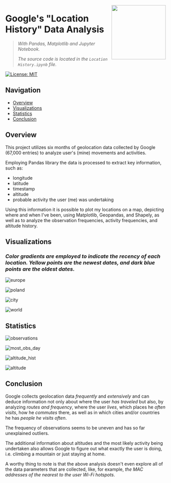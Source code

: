<img src="https://github.com/a-vishniavetski/google-location-history/assets/132013288/ddd1dd25-f45c-4966-bc30-c2826f2070cc" align="right" height="170"></img>

# Google's "Location History" Data Analysis
> _With Pandas, Matplotlib and Jupyter Notebook._
> 
> _The source code is located in the `Location History.ipynb` file._

[![License: MIT](https://img.shields.io/badge/License-MIT-yellow.svg)](https://opensource.org/licenses/MIT)

## Navigation

- [Overview](#overview)
- [Visualizations](#Visualizations)
- [Statistics](#Statistics)
- [Conclusion](#Conclusion)

## Overview

This project utilizes six months of geolocation data collected by Google (67,000 entries) to analyze user's (mine) movements and activities. 

Employing Pandas library the data is processed to extract key information, such as:
* longitude
* latitude
* timestamp
* altitude
* probable activity the user (me) was undertaking

Using this information it is possible to plot my locations on a map, depicting where and when I've been, using Matplotlib, Geopandas, and Shapely, as well as to analyze the observation frequencies, activity frequencies, and altitude history.

## Visualizations
### _Color gradients are employed to indicate the recency of each location. Yellow points are the newest dates, and dark blue points are the oldest dates._

![europe][europe]

![poland][poland]

![city][city]

![world][world]

## Statistics

![observations][observations]

![most_obs_day][most_obs_day]

![altitude_hist][altitude_hist]

![altitude][altitude]

## Conclusion

Google collects geolocation data _frequently_ and _extensively_ and can deduce information not only about where the user _has traveled_ but also, by analyzing _routes and frequency_, where the user _lives_, which places he _often visits_, how he _commutes_ there, as well as in which cities and/or countries he has _people he visits often_.

The frequency of observations seems to be uneven and has so far unexplained outliers.

The additional information about altitudes and the most likely activity being undertaken also allows Google to figure out what exactly the user is doing, i.e. climbing a mountain or just staying at home.

A worthy thing to note is that the above analysis doesn't even explore all of the data parameters that are collected, like, for example, _the MAC addresses of the nearest to the user Wi-Fi hotspots_.

[europe]: https://github.com/a-vishniavetski/google-location-history/blob/main/output/europe.png "Europe"
[poland]: https://github.com/a-vishniavetski/google-location-history/blob/main/output/poland.png "Poland"
[city]: https://github.com/a-vishniavetski/google-location-history/assets/132013288/b6b931b8-48c4-44e6-8d04-51d87e6bf73c "City"
[world]: https://github.com/a-vishniavetski/google-location-history/blob/main/output/world.png
[observations]: https://github.com/a-vishniavetski/google-location-history/blob/main/output/observations.png "Observations"
[most_obs_day]: https://github.com/a-vishniavetski/google-location-history/blob/main/output/most_obs_day.png "Most observed day"
[altitude_hist]: https://github.com/a-vishniavetski/google-location-history/blob/main/output/altitude_hist.png "Altitude histogram"
[altitude]: https://github.com/a-vishniavetski/google-location-history/blob/main/output/altitude.png "Altitude"
